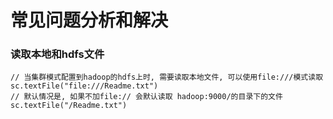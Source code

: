 # 常见问题分析和解决

### 读取本地和hdfs文件
```
// 当集群模式配置到hadoop的hdfs上时, 需要读取本地文件, 可以使用file:///模式读取
sc.textFile("file:///Readme.txt")
// 默认情况是, 如果不加file:// 会默认读取 hadoop:9000/的目录下的文件
sc.textFile("/Readme.txt")

```

